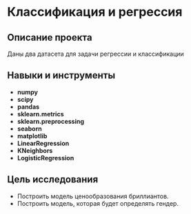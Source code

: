 # Классификация и регрессия

## Описание проекта

Даны два датасета для задачи регрессии и классификации

## Навыки и инструменты

- **numpy**
- **scipy**
- **pandas**
- **sklearn.metrics**
- **sklearn.preprocessing**
- **seaborn**
- **matplotlib**
- **LinearRegression**
- **KNeighbors**
- **LogisticRegression**

## Цель исследования

- Построить модель ценообразования бриллиантов.
- Построить модель, которая будет определять гендер.

